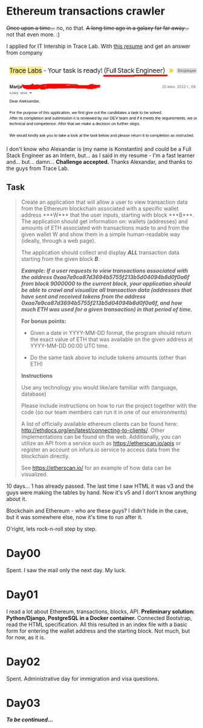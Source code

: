 # Ethereum transactions crawler

~~Once upon a time...~~ no, no that. ~~A long time ago in a galaxy far far away...~~ not that even more. :)

I applied for IT Intership in Trace Lab. With [this resume](/readme_files/konstantin_sapogov_resume.pdf) and get an answer from company

![](/readme_files/mailfromtracelabs.png)

I don't know who Alexandar is (my name is Konstantin) and could be a Full Stack Engineer as an Intern, but... as I said in my resume - I'm a fast learner and... but... damn... **Challenge accepted.** Thanks Alexandar, and thanks to the guys from Trace Lab.

## Task
<blockquote>
Create an application that will allow a user to view transaction data from the Ethereum blockchain associated with a specific wallet address ***W*** that the user inputs, starting with block ***B***. The application should get information on: wallets (addresses) and amounts of ETH associated with transactions made to and from the given wallet W and show them in a simple human-readable way (ideally, through a web page). 

The application should collect and display ***ALL*** transaction data starting from the given block ***B***. 

___Example: 
If a user requests to view transactions associated with the address 0xaa7a9ca87d3694b5755f213b5d04094b8d0f0a6f from block 9000000 to the current block, your application should be able to crawl and visualize all transaction data (addresses that have sent and received tokens from the address 0xaa7a9ca87d3694b5755f213b5d04094b8d0f0a6f, and how much ETH was used for a given transaction) in that period of time.___

**For bonus points:**

- Given a date in YYYY-MM-DD format, the program should return the exact value of ETH that was available on the given address at YYYY-MM-DD 00:00 UTC time.

- Do the same task above to include tokens amounts (other than ETH)

**Instructions**

Use any technology you would like/are familiar with (language, database)

Please include instructions on how to run the project together with the code (so our team members can run it in one of our environments)

A list of officially available ethereum clients can be found here: http://ethdocs.org/en/latest/connecting-to-clients/. Other implementations can be found on the web. Additionally, you can utilize an API from a service such as https://etherscan.io/apis or register an account on infura.io service to access data from the blockchain directly.

See https://etherscan.io/ for an example of how data can be visualized.
</blockquote>

10 days... 1 has already passed. The last time I saw HTML it was v3 and the guys were making the tables by hand. Now it's v5 and I don't know anything about it.

Blockchain and Ethereum - who are these guys? I didn't hide in the cave, but it was somewhere else, now it's time to run after it.

O'right, lets rock-n-roll step by step.

# Day00
Spent. I saw the mail only the next day. My luck.

# Day01
I read a lot about Ethereum, transactions, blocks, API. **Preliminary solution: Python/Django, PostgreSQL in a Docker container.** Connected Bootstrap, read the HTML specification. All this resulted in an index file with a basic form for entering the wallet address and the starting block. Not much, but for now, as it is.

# Day02
Spent. Administrative day for immigration and visa questions.

# Day03

___To be continued...___

